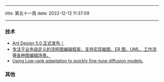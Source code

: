 <!--
 * @Author: try try418@163.com
 * @Date: 2022-12-12 11:37:09
 * @Description:
-->

---

title: 第五十一周
date: 2022-12-12 11:37:09

---

### 技术

- [Ant Design 5.0 正式发布！](https://www.yuque.com/ant-design/ant-design/cy5nfvdo8oidvwmz)
- [专注于业务自定义的流程图编辑框架，支持实现脑图、ER 图、UML、工作流等各种图编辑场景。](https://github.com/didi/LogicFlow)
- [Using Low-rank adaptation to quickly fine-tune diffusion models.](https://github.com/cloneofsimo/lora)

### 其他
